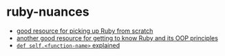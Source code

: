 # ruby-nuances

* [good resource for picking up Ruby from scratch](https://www.codecademy.com/learn/ruby)
* [another good resource for getting to know Ruby and its OOP principles](http://www.poodr.com/)
* [`def self.<function-name>` explained](https://stackoverflow.com/questions/13706373/what-does-def-self-function-name-mean)
